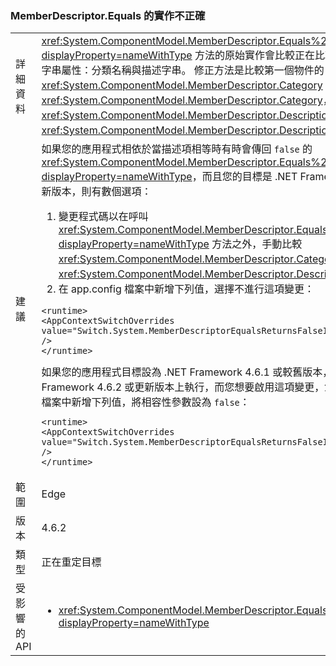 ### <a name="incorrect-implementation-of-memberdescriptorequals"></a>MemberDescriptor.Equals 的實作不正確

|   |   |
|---|---|
|詳細資料|<xref:System.ComponentModel.MemberDescriptor.Equals%2A?displayProperty=nameWithType> 方法的原始實作會比較正在比較之物件的兩個不同字串屬性：分類名稱與描述字串。 修正方法是比較第一個物件的 <xref:System.ComponentModel.MemberDescriptor.Category> 和第二個物件的 <xref:System.ComponentModel.MemberDescriptor.Category>，比較第一個物件的 <xref:System.ComponentModel.MemberDescriptor.Description> 和第二個物件的 <xref:System.ComponentModel.MemberDescriptor.Description>。|
|建議|如果您的應用程式相依於當描述項相等時有時會傳回 <code>false</code> 的 <xref:System.ComponentModel.MemberDescriptor.Equals%2A?displayProperty=nameWithType>，而且您的目標是 .NET Framework 4.6.2 版或更新版本，則有數個選項：<ol><li>變更程式碼以在呼叫 <xref:System.ComponentModel.MemberDescriptor.Equals%2A?displayProperty=nameWithType> 方法之外，手動比較 <xref:System.ComponentModel.MemberDescriptor.Category> 和 <xref:System.ComponentModel.MemberDescriptor.Description> 欄位。</li><li>在 app.config 檔案中新增下列值，選擇不進行這項變更：</li></ol><pre><code class="lang-xml">&lt;runtime&gt;&#13;&#10;&lt;AppContextSwitchOverrides value=&quot;Switch.System.MemberDescriptorEqualsReturnsFalseIfEquivalent=true&quot; /&gt;&#13;&#10;&lt;/runtime&gt;&#13;&#10;</code></pre>如果您的應用程式目標設為 .NET Framework 4.6.1 或較舊版本，但在 .NET Framework 4.6.2 或更新版本上執行，而您想要啟用這項變更，您可以在 app.config 檔案中新增下列值，將相容性參數設為 <code>false</code>：<pre><code class="lang-xml">&lt;runtime&gt;&#13;&#10;&lt;AppContextSwitchOverrides value=&quot;Switch.System.MemberDescriptorEqualsReturnsFalseIfEquivalent=false&quot; /&gt;&#13;&#10;&lt;/runtime&gt;&#13;&#10;</code></pre>|
|範圍|Edge|
|版本|4.6.2|
|類型|正在重定目標|
|受影響的 API|<ul><li><xref:System.ComponentModel.MemberDescriptor.Equals(System.Object)?displayProperty=nameWithType></li></ul>|


